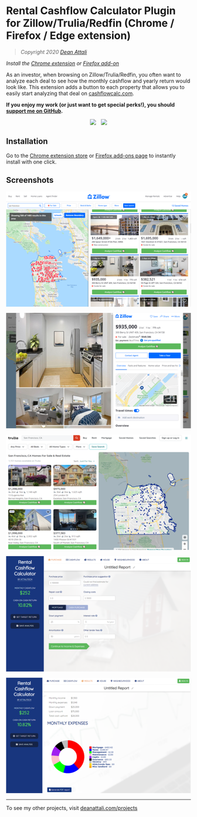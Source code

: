 # Rental Cashflow Calculator Plugin for Zillow/Trulia/Redfin (Chrome / Firefox / Edge extension)

> *Copyright 2020 [Dean Attali](https://deanattali.com)*

_Install the [Chrome extension](TODO) or [Firefox add-on](https://addons.mozilla.org/en-CA/firefox/addon/rental-cashflow-calculator/)_

As an investor, when browsing on Zillow/Trulia/Redfin, you often want to analyze each deal to see how the monthly cashflow and yearly return would look like. This extension adds a button to each property that allows you to easily start analyzing that deal on [cashflowcalc.com](https://cashflowcalc.com/).

**If you enjoy my work (or just want to get special perks!), you should [support me on GitHub](https://github.com/sponsors/daattali).**


<p align="center">

<a style="display: inline-block;" href="https://paypal.me/daattali">
<img height="35" src="https://camo.githubusercontent.com/0e9e5cac101f7093336b4589c380ab5dcfdcbab0/68747470733a2f2f63646e2e6a7364656c6976722e6e65742f67682f74776f6c66736f6e2f70617970616c2d6769746875622d627574746f6e40312e302e302f646973742f627574746f6e2e737667" />
</a>
<a style="display: inline-block; margin-left: 10px;" href="https://github.com/sponsors/daattali">
<img height="35" src="https://i.imgur.com/034B8vq.png" /> </a>

</p>

## Installation

Go to the [Chrome extension store](TODO) or [Firefox add-ons page](https://addons.mozilla.org/en-CA/firefox/addon/rental-cashflow-calculator/) to instantly install with one click.

## Screenshots

[![](https://github.com/daattali/cashflow-calculation-extension/blob/master/img/doc/zillow1.png)](https://github.com/daattali/cashflow-calculation-extension/blob/master/img/doc/zillow1.png)

[![](https://github.com/daattali/cashflow-calculation-extension/blob/master/img/doc/zillow2.png)](https://github.com/daattali/cashflow-calculation-extension/blob/master/img/doc/zillow2.png)

[![](https://github.com/daattali/cashflow-calculation-extension/blob/master/img/doc/trulia.png)](https://github.com/daattali/cashflow-calculation-extension/blob/master/img/doc/trulia.png)

[![](https://github.com/daattali/cashflow-calculation-extension/blob/master/img/doc/cashflowcalc1.png)](https://github.com/daattali/cashflow-calculation-extension/blob/master/img/doc/cashflowcalc1.png)

[![](https://github.com/daattali/cashflow-calculation-extension/blob/master/img/doc/cashflowcalc2.png)](https://github.com/daattali/cashflow-calculation-extension/blob/master/img/doc/cashflowcalc2.png)

---

To see my other projects, visit [deanattali.com/projects](https://deanattali.com/projects)
